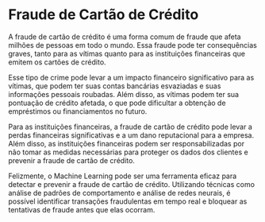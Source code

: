 # Fraude de Cartão de Crédito

A fraude de cartão de crédito é uma forma comum de fraude que afeta milhões de pessoas em todo o mundo. Essa fraude pode ter consequências graves, tanto para as vítimas quanto para as instituições financeiras que emitem os cartões de crédito.


Esse tipo de crime pode levar a um impacto financeiro significativo para as vítimas, que podem ter suas contas bancárias esvaziadas e suas informações pessoais roubadas. Além disso, as vítimas podem ter sua pontuação de crédito afetada, o que pode dificultar a obtenção de empréstimos ou financiamentos no futuro.

Para as instituições financeiras, a fraude de cartão de crédito pode levar a perdas financeiras significativas e a um dano reputacional para a empresa. Além disso, as instituições financeiras podem ser responsabilizadas por não tomar as medidas necessárias para proteger os dados dos clientes e prevenir a fraude de cartão de crédito.


Felizmente, o Machine Learning pode ser uma ferramenta eficaz para detectar e prevenir a fraude de cartão de crédito. Utilizando técnicas como análise de padrões de comportamento e análise de redes neurais, é possível identificar transações fraudulentas em tempo real e bloquear as tentativas de fraude antes que elas ocorram.

